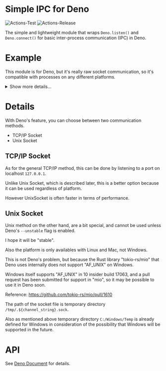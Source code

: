 # **Simple IPC for Deno**
![Actions-Test](https://github.com/dojyorin/deno_simple_ipc/actions/workflows/test.yaml/badge.svg)
![Actions-Release](https://github.com/dojyorin/deno_simple_ipc/actions/workflows/release.yaml/badge.svg)

The simple and lightweight module that wraps `Deno.listen()` and `Deno.connect()` for basic inter-process communication (IPC) in Deno.

# Example
This module is for Deno, but it's really raw socket communication, so it's compatible with processes on any different platforms.

<p>
<details>
<summary>Show more details...</summary>
<p>

**Server: TCP/IP**

```ts
// Without response.
listenIpBroadcast(0, (data:string)=>{
    console.log(data); // => "ping"
});

// With response.
listenIpRequest(0, (data:string)=>{
    console.log(data); // => "ping"
    return "pong";
});
```

**Server: UnixSocket**

```ts
// Without response.
listenUdsBroadcast("example_channel", (data:string)=>{
    console.log(data); // => "ping"
});

// With response.
listenUdsRequest("example_channel", (data:string)=>{
    console.log(data); // => "ping"
    return "pong";
});
```

**Client: TCP/IP**

```ts
// Without response.
await postIpBroadcast("example_channel", "ping");

// With response.
const response = await postIpRequest<string, string>(0, "ping");
console.log(response); // => "pong"
```

**Client: UnixSocket**

```ts
// Without response.
await postUdsBroadcast("example_channel", "ping");

// With response.
const response = await postUdsRequest<string, string>("example_channel", "ping");
console.log(response); // => "pong"
```

</p>
</details>
</p>

# Details
With Deno's feature, you can choose between two communication methods.

- TCP/IP Socket
- Unix Socket

## TCP/IP Socket
As for the general TCP/IP method, this can be done by listening to a port on localhost `127.0.0.1`.

Unlike Unix Socket, which is described later, this is a better option because it can be used regardless of platform.

However UnixSocket is often faster in terms of performance.

## Unix Socket
Unix method on the other hand, are a bit special, and cannot be used unless Deno's `--unstable` flag is enabled.

I hope it will be "stable".

Also the platform is only availables with Linux and Mac, not Windows.

This is not Deno's problem, but because the Rust library "tokio-rs/mio" that Deno uses internally does not support "AF_UNIX" on Windows.

Windows itself supports "AF_UNIX" in 10 insider build 17063, and a pull request has been submitted for support in "mio", so it may be possible to use it in Deno soon.

Reference: https://github.com/tokio-rs/mio/pull/1610

The path of the socket file is temporary directory `/tmp/.${channel_string}.sock`.

Also as mentioned above temporary directory `C:/Windows/Temp` is already defined for Windows in consideration of the possibility that Windows will be supported in the future.

# API
See [Deno Document](https://deno.land/x/simple_ipc/mod.ts) for details.